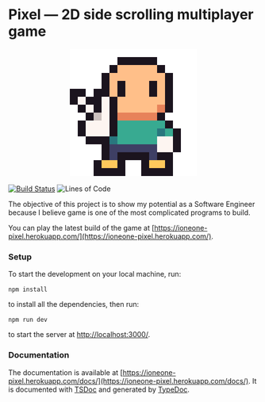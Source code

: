 # Pixel — 2D side scrolling multiplayer game

<p align="center">
  <img src="icon.png" alt="icon">
</p>

[![Build Status](https://travis-ci.com/ioneone/pixel.svg?branch=master)](https://travis-ci.com/ioneone/pixel)
![Lines of Code](https://tokei.rs/b1/github/ioneone/pixel)

The objective of this project is to show my potential as a Software Engineer because I believe game is one of the most complicated programs to build.

You can play the latest build of the game at [https://ioneone-pixel.herokuapp.com/](https://ioneone-pixel.herokuapp.com/).

### Setup

To start the development on your local machine, run:

```
npm install
```

to install all the dependencies, then run:

```
npm run dev
```

to start the server at [http://localhost:3000/](http://localhost:3000/).

### Documentation

The documentation is available at [https://ioneone-pixel.herokuapp.com/docs/](https://ioneone-pixel.herokuapp.com/docs/). It is documented with [TSDoc](https://github.com/microsoft/tsdoc) and generated by [TypeDoc](https://github.com/TypeStrong/typedoc).
